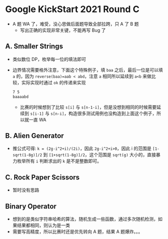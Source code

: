 # Google KickStart 2021 Round C

- A 题 WA 了，难受，没心思做后面题导致全部拉跨，只 A 了 B 题
    - 写出正确的实现非常关键，不能再写 Bug 了

## A. Smaller Strings

- 类似数位 DP，枚举每一位的填法即可
- 边界情况需要格外注意，下面这个特殊例子，填 `baa` 之后，最后一位是可以填 `a` 的，因为 `reverse(baa)=aab < abd`，注意 `a`  相同所以延续到 `a<b` 来做比较，实际实现时通过 `ok` 的传递来实现

    ```txt
    7 5
    baaaabd
    ```
    - 比赛的时候想到了比较 `s[i]` 与 `s[n-1-i]`，但是没想到相同的时候需要延续到 `s[i-1]` 与 `s[n-i]`，构造很多测试用例也没构造到上面这个例子，所以就一直 WA

## B. Alien Generator

- 推公式可得: `k = (2g-i^2+i)/(2i)`，因此 `2g-i^2+i>0`，因此 i 的范围是 `[1-sqrt(1-8g)]/2` 到 `[1+sqrt(1-8g)]/2`，这个范围是 `sqrt(g)` 大小的，直接暴力枚举所有 `i` 判断求出的 `k` 是不是整数即可。

## C. Rock Paper Scissors

- 暂时没有思路

## Binary Operator

- 想到的是类似字符串哈希的算法，随机生成一些函数，通过多次随机检测，如果结果都相同，则认为是一类
- 需要写高精度，所以比赛时还是优先转向 A 题，结果 A 题爆炸。。。
